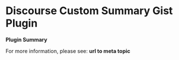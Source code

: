 # **Discourse Custom Summary Gist** Plugin

**Plugin Summary**

For more information, please see: **url to meta topic**
